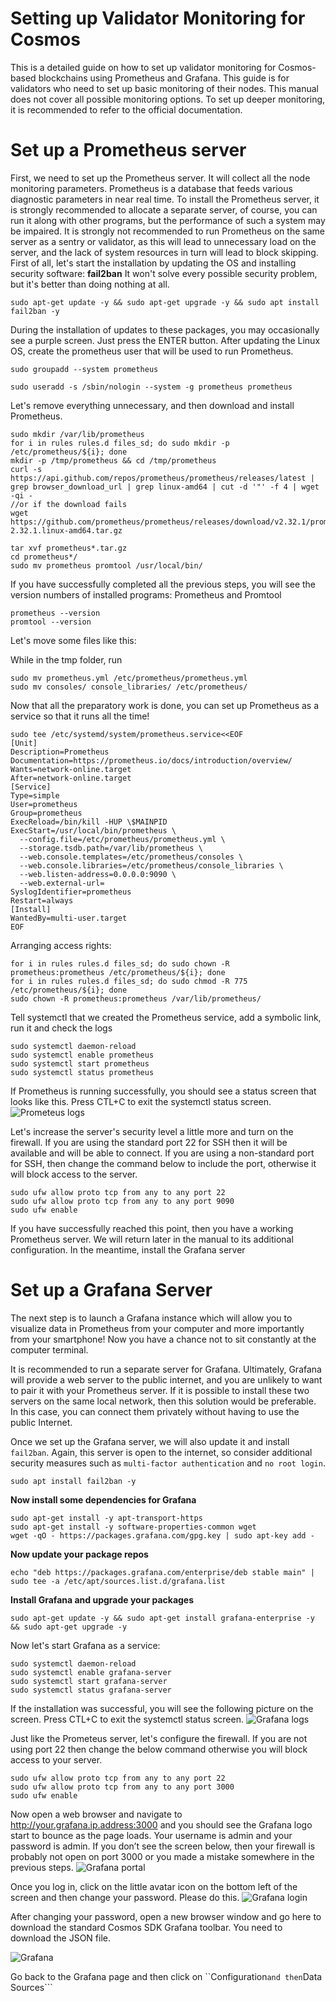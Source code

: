 # Setting up Validator Monitoring for Cosmos #
This is a detailed guide on how to set up validator monitoring for Cosmos-based blockchains using Prometheus and Grafana.
This guide is for validators who need to set up basic monitoring of their nodes. This manual does not cover all possible monitoring options. 
To set up deeper monitoring, it is recommended to refer to the official documentation.
# Set up a Prometheus server #
First, we need to set up the Prometheus server. 
It will collect all the node monitoring parameters. Prometheus is a database that feeds various diagnostic parameters in near real time.
To install the Prometheus server, it is strongly recommended to allocate a separate server, of course, you can run it along with other programs, but the performance of such a system may be impaired. It is strongly not recommended to run Prometheus on the same server as a sentry or validator, as this will lead to unnecessary load on the server, and the lack of system resources in turn will lead to block skipping.
First of all, let's start the installation by updating the OS and installing security software: **fail2ban**
It won't solve every possible security problem, but it's better than doing nothing at all.
```
sudo apt-get update -y && sudo apt-get upgrade -y && sudo apt install fail2ban -y
```
During the installation of updates to these packages, you may occasionally see a purple screen. Just press the ENTER button.
After updating the Linux OS, create the prometheus user that will be used to run Prometheus.
```
sudo groupadd --system prometheus

sudo useradd -s /sbin/nologin --system -g prometheus prometheus
```
Let's remove everything unnecessary, and then download and install Prometheus.
```
sudo mkdir /var/lib/prometheus
for i in rules rules.d files_sd; do sudo mkdir -p /etc/prometheus/${i}; done
mkdir -p /tmp/prometheus && cd /tmp/prometheus
curl -s https://api.github.com/repos/prometheus/prometheus/releases/latest | grep browser_download_url | grep linux-amd64 | cut -d '"' -f 4 | wget -qi -
//or if the download fails
wget https://github.com/prometheus/prometheus/releases/download/v2.32.1/prometheus-2.32.1.linux-amd64.tar.gz

tar xvf prometheus*.tar.gz
cd prometheus*/
sudo mv prometheus promtool /usr/local/bin/
```
If you have successfully completed all the previous steps,
you will see the version numbers of installed programs: Prometheus and Promtool
```
prometheus --version
promtool --version
```
Let's move some files like this:

While in the tmp folder, run
```
sudo mv prometheus.yml /etc/prometheus/prometheus.yml
sudo mv consoles/ console_libraries/ /etc/prometheus/
```
Now that all the preparatory work is done, you can set up Prometheus as a service so that it runs all the time!
```
sudo tee /etc/systemd/system/prometheus.service<<EOF
[Unit]
Description=Prometheus
Documentation=https://prometheus.io/docs/introduction/overview/
Wants=network-online.target
After=network-online.target
[Service]
Type=simple
User=prometheus
Group=prometheus
ExecReload=/bin/kill -HUP \$MAINPID
ExecStart=/usr/local/bin/prometheus \
  --config.file=/etc/prometheus/prometheus.yml \
  --storage.tsdb.path=/var/lib/prometheus \
  --web.console.templates=/etc/prometheus/consoles \
  --web.console.libraries=/etc/prometheus/console_libraries \
  --web.listen-address=0.0.0.0:9090 \
  --web.external-url=
SyslogIdentifier=prometheus
Restart=always
[Install]
WantedBy=multi-user.target
EOF
```
Arranging access rights:
```
for i in rules rules.d files_sd; do sudo chown -R prometheus:prometheus /etc/prometheus/${i}; done
for i in rules rules.d files_sd; do sudo chmod -R 775 /etc/prometheus/${i}; done
sudo chown -R prometheus:prometheus /var/lib/prometheus/
```
Tell systemctl that we created the Prometheus service, add a symbolic link, run it and check the logs
```
sudo systemctl daemon-reload
sudo systemctl enable prometheus
sudo systemctl start prometheus
sudo systemctl status prometheus
```
If Prometheus is running successfully, you should see a status screen that looks like this. Press CTL+C to exit the systemctl status screen.
![Prometeus logs](https://miro.medium.com/max/700/1*TYE67j8UZfUIl1OtpBDIIg.png "Log")

Let's increase the server's security level a little more and turn on the firewall.
If you are using the standard port 22 for SSH then it will be available and will be able to connect. If you are using a non-standard port for SSH, then change the command below to include the port, otherwise it will block access to the server.
```
sudo ufw allow proto tcp from any to any port 22
sudo ufw allow proto tcp from any to any port 9090
sudo ufw enable
```
If you have successfully reached this point, then you have a working Prometheus server. We will return later in the manual to its additional configuration. In the meantime, install the Grafana server

# Set up a Grafana Server #
The next step is to launch a Grafana instance which will allow you to visualize data in Prometheus from your computer and more importantly from your smartphone! Now you have a chance not to sit constantly at the computer terminal.

It is recommended to run a separate server for Grafana. Ultimately, Grafana will provide a web server to the public internet, and you are unlikely to want to pair it with your Prometheus server. If it is possible to install these two servers on the same local network, then this solution would be preferable. In this case, you can connect them privately without having to use the public Internet.

Once we set up the Grafana server, we will also update it and install ```fail2ban```. Again, this server is open to the internet, so consider additional security measures such as ```multi-factor authentication``` and ```no root login```.
```
sudo apt install fail2ban -y
```
**Now install some dependencies for Grafana**
```
sudo apt-get install -y apt-transport-https
sudo apt-get install -y software-properties-common wget
wget -qO - https://packages.grafana.com/gpg.key | sudo apt-key add -
```
**Now update your package repos**
```
echo "deb https://packages.grafana.com/enterprise/deb stable main" | sudo tee -a /etc/apt/sources.list.d/grafana.list
```
**Install Grafana and upgrade your packages**
```
sudo apt-get update -y && sudo apt-get install grafana-enterprise -y && sudo apt-get upgrade -y
```
Now let's start Grafana as a service:
```
sudo systemctl daemon-reload
sudo systemctl enable grafana-server
sudo systemctl start grafana-server
sudo systemctl status grafana-server
```
If the installation was successful, you will see the following picture on the screen. Press CTL+C to exit the systemctl status screen.
![Grafana logs](https://miro.medium.com/max/700/1*IVTzT2D9cawk2rQq-HdwpA.png "Log")

Just like the Prometeus server, let's configure the firewall. If you are not using port 22 then change the below command otherwise you will block access to your server.
```
sudo ufw allow proto tcp from any to any port 22
sudo ufw allow proto tcp from any to any port 3000
sudo ufw enable
```
Now open a web browser and navigate to http://your.grafana.ip.address:3000 and you should see the Grafana logo start to bounce as the page loads. Your username is admin and your password is admin. If you don’t see the screen below, then your firewall is probably not open on port 3000 or you made a mistake somewhere in the previous steps.
![Grafana portal](https://miro.medium.com/max/580/1*T2Oul2EXu8GPAl7aoSUCMw.png "Portal")

Once you log in, click on the little avatar icon on the bottom left of the screen and then change your password. Please do this.
![Grafana login](https://miro.medium.com/max/414/1*4tpC-Mh3w7UJQ-nhe92FcQ.png "Login")

After changing your password, open a new browser window and go here to download the standard Cosmos SDK Grafana toolbar. 
You need to download the JSON file.

![Grafana](https://miro.medium.com/max/700/1*NwtCIAlPjraQTt34RNBXHg.png "Dashdoard")

Go back to the Grafana page and then click on ``Configuration```
and then
```Data Sources```
